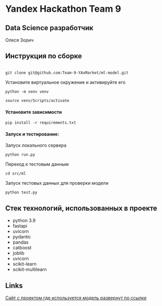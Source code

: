 # Yandex Hackathon Team 9

##  Data Science разработчик
Олеся Зорич

## Инструкция по сборке
###### 
```
git clone git@github.com:Team-9-YAxMarket/ml-model.git
```
Установите виртуальное окружение и активируйте его
```
python -m venv venv
```
```
source venv/Scripts/activate
```
#### Установите зависимости
```
pip install -r requirements.txt
```
#### Запуск и тестирование:
Запуск локального сервера
```
python run.py
```
Переход к тестовым данным
```
cd src/ml
```
Запуск тестовых данных для проверки модели
```
python test.py
```

## Стек технологий, использованных в проекте


* python 3.9
* fastapi
* uvicorn
* pydantic
* pandas
* catboost
* joblib
* uvicorn
* scikit-learn 
* scikit-multilearn
## Links

[Сайт с проектом где используется модель развернут по ссылке](http://ivr.sytes.net:9009/)
